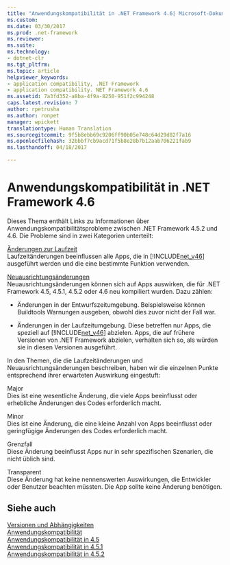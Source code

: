 ```yaml
---
title: "Anwendungskompatibilität in .NET Framework 4.6| Microsoft-Dokumentation"
ms.custom: 
ms.date: 03/30/2017
ms.prod: .net-framework
ms.reviewer: 
ms.suite: 
ms.technology:
- dotnet-clr
ms.tgt_pltfrm: 
ms.topic: article
helpviewer_keywords:
- application compatibility, .NET Framework
- application compatibility. NET Framework 4.6
ms.assetid: 7a3fd352-a8ba-4f9a-8250-951f2c994248
caps.latest.revision: 7
author: rpetrusha
ms.author: ronpet
manager: wpickett
translationtype: Human Translation
ms.sourcegitcommit: 9f5b8ebb69c9206ff90b05e748c64d29d82f7a16
ms.openlocfilehash: 32bbbf7cb9acd71f5b8e28b7b12aab706221fab9
ms.lasthandoff: 04/18/2017

---
```

# <a name="application-compatibility-in-the-net-framework-46"></a>Anwendungskompatibilität in .NET Framework 4.6
Dieses Thema enthält Links zu Informationen über Anwendungskompatibilitätsprobleme zwischen .NET Framework 4.5.2 und 4.6. Die Probleme sind in zwei Kategorien unterteilt:  
  
 [Änderungen zur Laufzeit](../../../docs/framework/migration-guide/runtime-changes-in-the-net-framework-4-6.md)  
 Laufzeitänderungen beeinflussen alle Apps, die in [!INCLUDE[net_v46](../../../includes/net-v46-md.md)] ausgeführt werden und die eine bestimmte Funktion verwenden.  
  
 [Neuausrichtungsänderungen](../../../docs/framework/migration-guide/retargeting-changes-in-the-net-framework-4-6.md)  
 Neuausrichtungsänderungen können sich auf Apps auswirken, die für .NET Framework 4.5, 4.5.1, 4.5.2 oder 4.6 neu kompiliert wurden. Dazu zählen:  
  
-   Änderungen in der Entwurfszeitumgebung. Beispielsweise können Buildtools Warnungen ausgeben, obwohl dies zuvor nicht der Fall war.  
  
-   Änderungen in der Laufzeitumgebung. Diese betreffen nur Apps, die speziell auf [!INCLUDE[net_v46](../../../includes/net-v46-md.md)] abzielen. Apps, die auf frühere Versionen von .NET Framework abzielen, verhalten sich so, als würden sie in diesen Versionen ausgeführt.  
  
 In den Themen, die die Laufzeitänderungen und Neuausrichtungsänderungen beschreiben, haben wir die einzelnen Punkte entsprechend ihrer erwarteten Auswirkung eingestuft:  
  
 Major  
 Dies ist eine wesentliche Änderung, die viele Apps beeinflusst oder erhebliche Änderungen des Codes erforderlich macht.  
  
 Minor  
 Dies ist eine Änderung, die eine kleine Anzahl von Apps beeinflusst oder geringfügige Änderungen des Codes erforderlich macht.  
  
 Grenzfall  
 Diese Änderung beeinflusst Apps nur in sehr spezifischen Szenarien, die nicht üblich sind.  
  
 Transparent  
 Diese Änderung hat keine nennenswerten Auswirkungen, die Entwickler oder Benutzer beachten müssten. Die App sollte keine Änderung benötigen.  
  
## <a name="see-also"></a>Siehe auch  
 [Versionen und Abhängigkeiten](../../../docs/framework/migration-guide/versions-and-dependencies.md)   
 [Anwendungskompatibilität](../../../docs/framework/migration-guide/application-compatibility.md)   
 [Anwendungskompatibilität in 4.5](../../../docs/framework/migration-guide/application-compatibility-in-the-net-framework-4-5.md)   
 [Anwendungskompatibilität in 4.5.1](../../../docs/framework/migration-guide/application-compatibility-in-the-net-framework-4-5-1.md)   
 [Anwendungskompatibilität in 4.5.2](../../../docs/framework/migration-guide/application-compatibility-in-the-net-framework-4-5-2.md)
